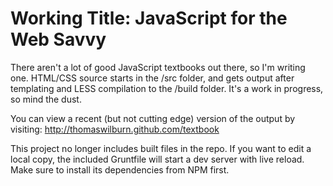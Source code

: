 Working Title: JavaScript for the Web Savvy
===========================================

There aren't a lot of good JavaScript textbooks out there, so I'm writing one. HTML/CSS source starts in the /src folder, and gets output after templating and LESS compilation to the /build folder. It's a work in progress, so mind the dust.

You can view a recent (but not cutting edge) version of the output by visiting: http://thomaswilburn.github.com/textbook

This project no longer includes built files in the repo. If you want to edit a local copy, the included Gruntfile will start a dev server with live reload. Make sure to install its dependencies from NPM first.
